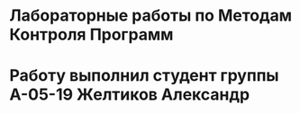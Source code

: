# Лабораторные работы по Методам Контроля Программ

# Работу выполнил студент группы А-05-19 Желтиков Александр
